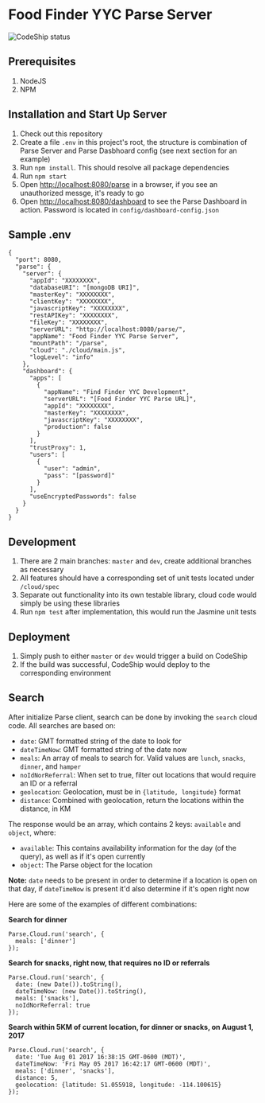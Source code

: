 Food Finder YYC Parse Server
===

![CodeShip status](https://app.codeship.com/projects/6bd77660-11aa-0135-e1c8-1a42010d9d06/status)

Prerequisites 
---

1. NodeJS
1. NPM

Installation and Start Up Server
---

1. Check out this repository
1. Create a file `.env` in this project's root, the structure is combination of Parse Server and Parse Dasbhoard config (see next section for an example)
1. Run `npm install`. This should resolve all package dependencies
1. Run `npm start`
1. Open [http://localhost:8080/parse](http://localhost:8080/parse) in a browser, if you see an unauthorized messge, it's ready to go
1. Open [http://localhost:8080/dashboard](http://localhost:8080/dashboard) to see the Parse Dashboard in action. Password is located in `config/dashboard-config.json`

Sample .env
---
```
{
  "port": 8080,
  "parse": {
    "server": {
      "appId": "XXXXXXXX",
      "databaseURI": "[mongoDB URI]",
      "masterKey": "XXXXXXXX",
      "clientKey": "XXXXXXXX",
      "javascriptKey": "XXXXXXXX",
      "restAPIKey": "XXXXXXXX",
      "fileKey": "XXXXXXXX",
      "serverURL": "http://localhost:8080/parse/",
      "appName": "Food Finder YYC Parse Server",
      "mountPath": "/parse",
      "cloud": "./cloud/main.js",
      "logLevel": "info"
    },
    "dashboard": {
      "apps": [
        {
          "appName": "Find Finder YYC Development",
          "serverURL": "[Food Finder YYC Parse URL]",
          "appId": "XXXXXXXX",
          "masterKey": "XXXXXXXX",
          "javascriptKey": "XXXXXXXX",
          "production": false
        }
      ],
      "trustProxy": 1,
      "users": [
        {
          "user": "admin",
          "pass": "[password]"
        }
      ],
      "useEncryptedPasswords": false
    }
  }
}
```

Development
---
1. There are 2 main branches: `master` and `dev`, create additional branches as necessary
1. All features should have a corresponding set of unit tests located under `/cloud/spec`
1. Separate out functionality into its own testable library, cloud code would simply be using these libraries
1. Run `npm test` after implementation, this would run the Jasmine unit tests

Deployment
---
1. Simply push to either `master` or `dev` would trigger a build on CodeShip
1. If the build was successful, CodeShip would deploy to the corresponding environment

Search
---
After initialize Parse client, search can be done by invoking the `search` cloud code. All searches are based on:

- `date`: GMT formatted string of the date to look for
- `dateTimeNow`: GMT formatted string of the date now
- `meals`: An array of meals to search for. Valid values are `lunch`, `snacks`, `dinner`, and `hamper`
- `noIdNorReferral`: When set to true, filter out locations that would require an ID or a referral
- `geolocation`: Geolocation, must be in `{latitude, longitude}` format
- `distance`: Combined with geolocation, return the locations within the distance, in KM

The response would be an array, which contains 2 keys: `available` and `object`, where:

- `available`: This contains availability information for the day (of the query), as well as if it's open currently
- `object`: The Parse object for the location

**Note:** ```date``` needs to be present in order to determine if a location is open on that day, if ```dateTimeNow``` is present it'd also determine if it's open right now  

Here are some of the examples of different combinations:

**Search for dinner**

```
Parse.Cloud.run('search', {
  meals: ['dinner']
});
```

**Search for snacks, right now, that requires no ID or referrals**

```
Parse.Cloud.run('search', {
  date: (new Date()).toString(),
  dateTimeNow: (new Date()).toString(),
  meals: ['snacks'],
  noIdNorReferral: true
});
```

**Search within 5KM of current location, for dinner or snacks, on August 1, 2017**

```
Parse.Cloud.run('search', {
  date: 'Tue Aug 01 2017 16:38:15 GMT-0600 (MDT)',
  dateTimeNow: 'Fri May 05 2017 16:42:17 GMT-0600 (MDT)',
  meals: ['dinner', 'snacks'],
  distance: 5,
  geolocation: {latitude: 51.055918, longitude: -114.100615}
});
```

